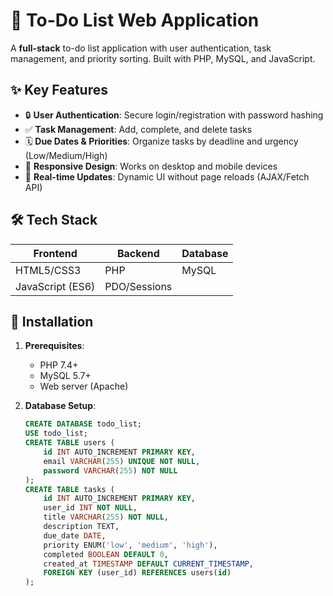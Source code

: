 # 📝 To-Do List Web Application  

A **full-stack** to-do list application with user authentication, task management, and priority sorting. Built with PHP, MySQL, and JavaScript.

## ✨ Key Features  
- 🔒 **User Authentication**: Secure login/registration with password hashing  
- ✅ **Task Management**: Add, complete, and delete tasks  
- 🗓️ **Due Dates & Priorities**: Organize tasks by deadline and urgency (Low/Medium/High)  
- 📱 **Responsive Design**: Works on desktop and mobile devices  
- 🔄 **Real-time Updates**: Dynamic UI without page reloads (AJAX/Fetch API)  

## 🛠️ Tech Stack  
| Frontend          | Backend       | Database  |  
|-------------------|---------------|-----------|  
| HTML5/CSS3        | PHP           | MySQL     |  
| JavaScript (ES6)  | PDO/Sessions  |           |  

## 🚀 Installation  
1. **Prerequisites**:  
   - PHP 7.4+  
   - MySQL 5.7+  
   - Web server (Apache)  

2. **Database Setup**:  
   ```sql
   CREATE DATABASE todo_list;
   USE todo_list;
   CREATE TABLE users (
       id INT AUTO_INCREMENT PRIMARY KEY,
       email VARCHAR(255) UNIQUE NOT NULL,
       password VARCHAR(255) NOT NULL
   );
   CREATE TABLE tasks (
       id INT AUTO_INCREMENT PRIMARY KEY,
       user_id INT NOT NULL,
       title VARCHAR(255) NOT NULL,
       description TEXT,
       due_date DATE,
       priority ENUM('low', 'medium', 'high'),
       completed BOOLEAN DEFAULT 0,
       created_at TIMESTAMP DEFAULT CURRENT_TIMESTAMP,
       FOREIGN KEY (user_id) REFERENCES users(id)
   );
